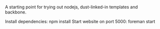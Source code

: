 A starting point for trying out nodejs, dust-linked-in templates and backbone.

Install dependencies:       npm install
Start website on port 5000: foreman start
